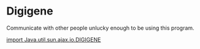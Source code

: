 # Digigene 



Communicate with other people unlucky enough to be using this program. 



[import Java.util.sun.ajax.io.DIGIGENE](http.www.digigene.com)

